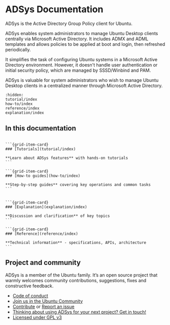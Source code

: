 # ADSys Documentation

ADSys is the Active Directory Group Policy client for Ubuntu.

ADSys enables system administrators to manage Ubuntu Desktop clients centrally via Microsoft Active Directory. It includes ADMX and ADML templates and allows policies to be applied at boot and login, then refreshed periodically.

It simplifies the task of configuring Ubuntu systems in a Microsoft Active Directory environment. However, it doesn't handle user authentication or initial security policy, which are managed by SSSD/Winbind and PAM.

ADSys is valuable for system administrators who wish to manage Ubuntu Desktop clients in a centralized manner through Microsoft Active Directory.

```{toctree}
:hidden:
tutorial/index
how-to/index
reference/index
explanation/index
```

## In this documentation


````{grid} 1 1 2 2

```{grid-item-card}
### [Tutorials](tutorial/index)

**Learn about ADSys features** with hands-on tutorials
```

```{grid-item-card}
### [How-to guides](how-to/index)

**Step-by-step guides** covering key operations and common tasks
```

````

````{grid} 1 1 2 2

```{grid-item-card}
### [Explanation](explanation/index)

**Discussion and clarification** of key topics
```

```{grid-item-card}
### [Reference](reference/index)

**Technical information** - specifications, APIs, architecture
```

````

## Project and community

ADSys is a member of the Ubuntu family. It’s an open source project that warmly welcomes community contributions, suggestions, fixes and constructive feedback.

* [Code of conduct](https://ubuntu.com/community/code-of-conduct)
* [Join us in the Ubuntu Community](https://discourse.ubuntu.com/c/desktop/8)
* [Contribute](https://github.com/ubuntu/adsys/blob/main/CONTRIBUTING.md) or [Report an issue](https://github.com/ubuntu/adsys/issues/new)
* [Thinking about using ADSys for your next project? Get in touch!](https://ubuntu.com/contact-us/form?product=generic-contact-us)
* [Licensed under GPL v3](https://github.com/ubuntu/adsys/blob/main/LICENSE)
